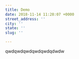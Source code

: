 ```yaml
---
title: Demo
date: 2018-11-14 11:28:07 +0000
street_address: ''
city: ''
state: ''
slug: ''

---
```

qwdqwdqwdqwdqwdqdwdw